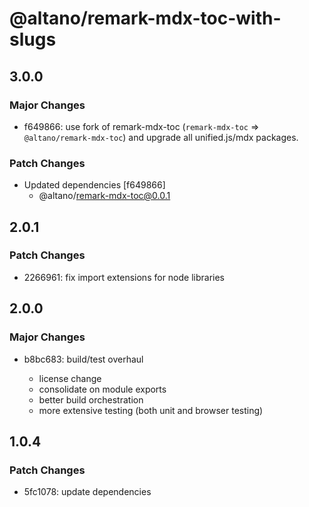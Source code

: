# @altano/remark-mdx-toc-with-slugs

## 3.0.0

### Major Changes

- f649866: use fork of remark-mdx-toc (`remark-mdx-toc` => `@altano/remark-mdx-toc`) and upgrade all unified.js/mdx packages.

### Patch Changes

- Updated dependencies [f649866]
  - @altano/remark-mdx-toc@0.0.1

## 2.0.1

### Patch Changes

- 2266961: fix import extensions for node libraries

## 2.0.0

### Major Changes

- b8bc683: build/test overhaul

  - license change
  - consolidate on module exports
  - better build orchestration
  - more extensive testing (both unit and browser testing)

## 1.0.4

### Patch Changes

- 5fc1078: update dependencies
